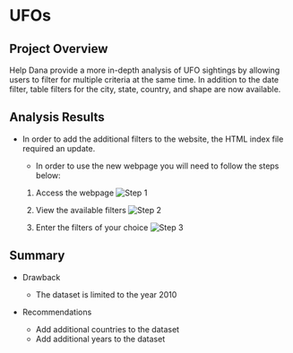 # UFOs

## Project Overview
Help Dana provide a more in-depth analysis of UFO sightings by allowing users to filter for multiple criteria at the same time.  In addition to the date filter, table filters for the city, state, country, and shape are now available.

## Analysis Results
- In order to add the additional filters to the website, the HTML index file required an update.

  - In order to use the new webpage you will need to follow the steps below:
  
  1. Access the webpage
  ![Step 1](https://user-images.githubusercontent.com/96347933/158086453-9d1ac56b-552d-4520-9fdc-81ef47900ad6.png)

  2. View the available filters
  ![Step 2](https://user-images.githubusercontent.com/96347933/158086540-efe1b2d6-b25f-40da-b3bf-64fdd5d00314.png)

  3. Enter the filters of your choice
  ![Step 3](https://user-images.githubusercontent.com/96347933/158086570-eedc8985-9fed-4af7-8206-5633a0b10dc5.png)

## Summary

- Drawback
  - The dataset is limited to the year 2010
  
- Recommendations
  - Add additional countries to the dataset
  - Add additional years to the dataset

